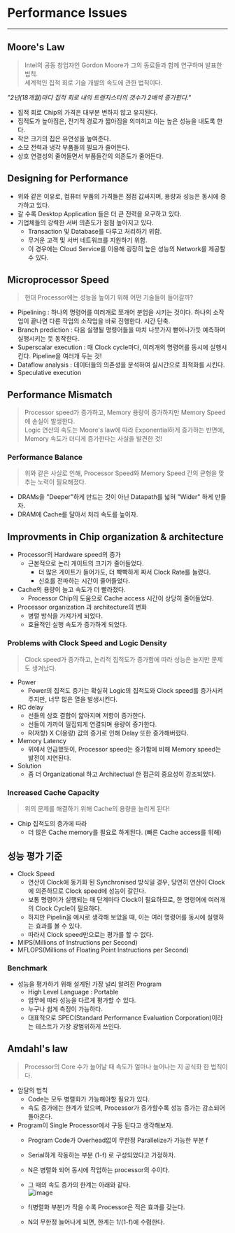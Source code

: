 # Performance Issues
---
## Moore's Law
> Intel의 공동 창업자인 Gordon Moore가 그의 동료들과 함께 연구하며 발표한 법칙.  
> 세계적인 집적 회로 기술 개발의 속도에 관한 법칙이다.  

_"2년(18개월)마다 집적 회로 내의 트랜지스터의 갯수가 2배씩 증가한다."_
- 집적 회로 Chip의 가격은 대부분 변하지 않고 유지된다.
- 집적도가 높아짐은, 전기적 경로가 짧아짐을 의미히고 이는 높은 성능을 내도록 한다.
- 작은 크기의 칩은 유연성을 높여준다.
- 소모 전력과 냉각 부품들의 필요가 줄어든다.
- 상호 연결성의 줄어들면서 부품들간의 의존도가 줄어든다.

## Designing for Performance
- 위와 같은 이유로, 컴퓨터 부품의 가격들은 점점 값싸지며, 용량과 성능은 동시에 증가하고 있다.  
- 갈 수록 Desktop Application 들은 더 큰 전력을 요구하고 있다.
- 기업체들의 강력한 서버 의존도가 점점 높아지고 있다.
  - Transaction 및 Database를 다루고 처리하기 위함.
  - 무거운 고객 및 서버 네트워크를 지원하기 위함.
  - 이 경우에는 Cloud Service를 이용해 굉장히 높은 성능의 Network를 제공할 수 있다.

## Microprocessor Speed
> 현대 Processor에는 성능을 높이기 위해 어떤 기술들이 들어갈까?  

- Pipelining : 하나의 명령어를 여러개로 쪼개어 분업을 시키는 것이다. 하나의 소작업이 끝나면 다른 작업의 소작업을 바로 진행한다. 시간 단축.
- Branch prediction : 다음 실행될 명령어들을 마치 나뭇가지 뻗어나가듯 예측하며 실행시키는 듯 동작한다.
- Superscalar execution : 매 Clock cycle마다, 여러개의 명령어를 동시에 실행시킨다. Pipeline을 여러개 두는 것!
- Dataflow analysis : 데이터들의 의존성을 분석하여 실시간으로 최적화를 시킨다.
- Speculative execution 

## Performance Mismatch
> Processor speed가 증가하고, Memory 용량이 증가하지만 Memory Speed에 손실이 발생한다.  
> Logic 연산의 속도는 Moore's law에 따라 Exponential하게 증가하는 반면에,  
> Memory 속도가 더디게 증가한다는 사실을 발견한 것!  

### Performance Balance
> 위와 같은 사실로 인해, Processor Speed와 Memory Speed 간의 균형을 맞추는 노력이 필요해졌다.  
- DRAMs을 "Deeper"하게 만드는 것이 아닌 Datapath를 넓혀 "Wider" 하게 만들자.
- DRAM에 Cache를 달아서 처리 속도를 높이자.

## Improvments in Chip organization & architecture
- Processor의 Hardware speed의 증가
  - 근본적으로 논리 게이트의 크기가 줄어들었다.
    - 더 많은 게이트가 들어가도, 더 빡빡하게 짜서 Clock Rate를 늘렸다.
    - 신호를 전파하는 시간이 줄어들었다.
- Cache의 용량이 늘고 속도가 더 빨라졌다.
  - Processor Chip의 도움으로 Cache access 시간이 상당히 줄어들었다.
- Processor organization 과 architecture의 변화
  - 병렬 방식을 가져가게 되었다.
  - 효율적인 실행 속도가 증가하게 되었다.

### Problems with Clock Speed and Logic Density
> Clock speed가 증가하고, 논리적 집적도가 증가함에 따라 성능은 늘지만 문제도 생겨났다.  

- Power
  - Power의 집적도 증가는 확실히 Logic의 집적도와 Clock speed를 증가시켜주지만, 너무 많은 열을 발생시킨다.
- RC delay
  - 선들의 상호 결합이 얇아지며 저항이 증가한다.
  - 선들이 가까이 밀집되게 연결되며 용량이 증가한다.
  - R(저항) X C(용량) 값의 증가로 인해 Delay 또한 증가해버렸다.
- Memory Latency
  - 위에서 언급했듯이, Processor speed는 증가함에 비해 Memory speed는 발전이 지연된다.
- Solution
  - 좀 더 Organizational 하고 Architectual 한 접근의 중요성이 강조되었다.

### Increased Cache Capacity
> 위의 문제를 해결하기 위해 Cache의 용량을 늘리게 된다!  
- Chip 집적도의 증가에 따라
  - 더 많은 Cache memory를 필요로 하게된다. (빠른 Cache access를 위해)

## 성능 평가 기준
- Clock Speed
  - 연산이 Clock에 동기화 된 Synchronised 방식일 경우, 당연히 연산이 Clock에 의존하므로 Clock speed에 성능이 갈린다.
  - 보통 명령어가 실행되는 매 단계마다 Clock이 필요하므로, 한 명령어에 여러개의 Clock Cycle이 필요하다.
  - 하지만 Pipelin을 예시로 생각해 보았을 때, 이는 여러 명령어를 동시에 실행하는 효과를 볼 수 있다.
  - 따라서 Clock speed만으로는 평가를 할 수 없다.
- MIPS(Millions of Instructions per Second)
- MFLOPS(Millions of Floating Point Instructions per Second)

### Benchmark
- 성능을 평가하기 위해 설계된 가장 널리 알려진 Program
  - High Level Language : Portable
  - 업무에 따라 성능을 다르게 평가할 수 있다.
  - 누구나 쉽게 측정이 가능하다.
  - 대표적으로 SPEC(Standard Performance Evaluation Corporation)이라는 테스트가 가장 광범위하게 쓰인다.
## Amdahl's law
> Processor의 Core 수가 늘어날 때 속도가 얼마나 늘어나는 지 공식화 한 법칙이다.  

- 암달의 법칙
  - Code는 모두 병렬화가 가능해야할 필요가 있다.
  - 속도 증가에는 한계가 있으며, Processor가 증가할수록 성능 증가는 감소되어 돌아온다.
- Program이 Single Processor에서 구동 된다고 생각해보자.
  - Program Code가 Overhead없이 무한정 Parallelize가 가능한 부분 f
  - Serial하게 작동하는 부분 (1-f) 로 구성되었다고 가정하자.
  - N은 병렬화 되어 동시에 작업하는 processor의 수이다.
  - 그 때의 속도 증가의 한계는 아래와 같다.  
  ![image](https://user-images.githubusercontent.com/71700079/159414751-b3e9e6f0-a426-45af-b74f-681cd792ff35.png)  
  
  - f(병렬화 부분)가 작을 수록 Processor은 적은 효과를 갖는다.
  - N의 무한정 늘어나게 되면, 한계는 1/(1-f)에 수렴한다.
